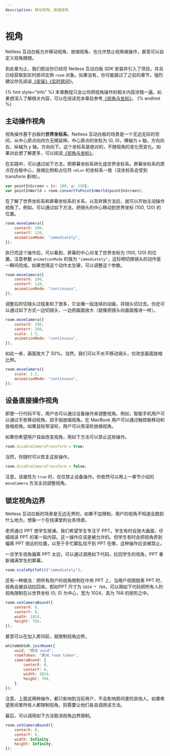 ```yaml
---
description: 移动视角、放缩视角
---
```


# 视角

Netless 互动白板允许移动视角、放缩视角，也允许禁止视角做操作，甚至可以自定义视角跟随。

到此章为止，我们假设你已经将 Netless 互动白板 SDK 安装并引入了项目，并且已经获取到实时房间实例 `room` 对象。如果没有，你可能跳过了之前的章节，强烈建议你先阅读[《安装》](https://developer.netless.group/javascript/installation)[《实时房间](https://developer.netless.group/javascript/realtime-room)》。

{% hint style="info" %}
本章教程只会让你把视角操作的相关内容涉猎一遍。如果想深入了解相关内容，可以在阅读完本章后参考[《视角与坐标》](https://developer.netless.group/documents/client/view-and-coordinates)。
{% endhint %}

## 主动操作视角

视角操作基于白板的**世界坐标系**。Netless 互动白板的场景是一个无边无际的空间，从中心原点向四方无限延伸。中心原点的坐标为 \(0, 0\)，横轴为 x 轴，方向向右，纵轴为 y 轴，方向向下。这个坐标系是绝对的，不随视角的变化而变化。如果对此想了解更多，可以阅读[《视角与坐标》](https://developer.netless.group/documents/client/view-and-coordinates)。

在实践中，可以通过如下方法，把屏幕坐标系转化成世界坐标系。屏幕坐标系的原点在白板中心，放缩比例和占位符 `<div>` 的坐标系一致（该坐标系会受到 transform 影响）。

```javascript
var pointInScreen = {x: 100, y: 150};
var pointInWorld = room.convertToPointInWorld(pointInScreen);
```

在了解了世界坐标系和屏幕坐标系的关系，以及转换方法后，就可以开始主动操作视角了。例如，可以通过如下方法，把镜头的中心移动到世界坐标 \(100, 120\) 的位置。

```javascript
room.moveCamera({
    centerX: 100,
    centerY: 120,
    animationMode: "immediately",
});
```

执行完这个操作后，可以看到，屏幕的中心对准了世界坐标为 \(100, 120\) 的位置。注意参数 `animationMode` 的值为 `"immediately"`，这标明切换镜头的动作是一瞬间完成。如果觉得这个动作太生硬，可以调整这个参数。

```javascript
room.moveCamera({
    centerX: 100,
    centerY: 120,
    animationMode: "continuous",
});
```

调整后的切镜头过程柔和了很多，它会播一段连续的动画，将镜头切过去。你还可以通过如下方式一边切镜头，一边把画面放大（就像把镜头向画面推进一样）。

```javascript
room.moveCamera({
    centerX: 200,
    centerY: 260,
    scale: 1.5,
    animationMode: "continuous",
});
```

如此一来，画面放大了 50%。当然，我们可以不水平移动镜头，仅改变画面放缩比例。

```javascript
room.moveCamera({
    scale: 1.2,
    animationMode: "continuous",
});
```

## 设备直接操作视角

即使一行代码不写，用户也可以通过设备操作来调整视角。例如，智能手机用户可以通过手势移动视角，捏手指放缩视角。在 MacBook 用户可以通过触控板移动和放缩视角。如果鼠标带滚轮，用户可以用滚轮放缩视角。

如果你希望用户自由改变视角，用如下方法可以禁止这些操作。

```javascript
room.disableCameraTransform = true;
```

当然，你随时可以恢复这些操作。

```javascript
room.disableCameraTransform = false;
```

注意，该属性为 `true` 时，仅仅禁止设备操作。你依然可以用上一章节介绍的 `moveCamera` 方法主动调整视角。

## 锁定视角边界

Netless 互动白板的场景是无边无界的，如果不加限制，用户的视角不知道会跑到什么地方。想象一个在线课堂的业务场景。

老师通过 PPT 想学生授课。我们希望学生专注于 PPT。学生有时会放大画面，仔细阅读 PPT 的某一段内容。这一操作应该是被允许的。但学生有时会把视角弄到偏离 PPT 很远的位置，以至于手忙脚乱找不到 PPT 在哪，这种操作应该被禁止。

一旦学生视角偏离 PPT 太远，可以通过调用如下代码，拉回学生的视角，PPT 重新铺满学生的屏幕。

```javascript
room.scalePptToFit("immediately");
```

还有一种做法：把所有用户的视角限制在中央 PPT 上，当用户视图脱离 PPT 时，视角会被自动拉回来。假如PPT 尺寸为 `1024 * 768`，可以用如下代码把所有人的视角限制在以世界坐标 \(0, 0\) 为中心，宽为 1024，高为 768 的矩形之中。

```javascript
room.setCameraBound({
    centerX: 0,
    centerY: 0,
    width: 1024,
    height: 768,
});
```

甚至可以在加入房间前，就限制视角边界。

```javascript
whiteWebSdk.joinRoom({
    uuid: "房间 uuid",
    roomToken: "房间 room token",
    cameraBound: {
        centerX: 0,
        centerY: 0,
        width: 1024,
        height: 768,
    },
});
```

注意，上面这两种操作，都只影响到当前用户，不会影响房间里的其他人。如果希望房间里所有人都限制视角，则需要让他们各自调用该方法。

最后，可以调用如下方法取消视角边界限制。

```javascript
room.setCameraBound({
    centerX: 0,
    centerY: 0,
    width: Infinity,
    height: Infinity,
});
```

